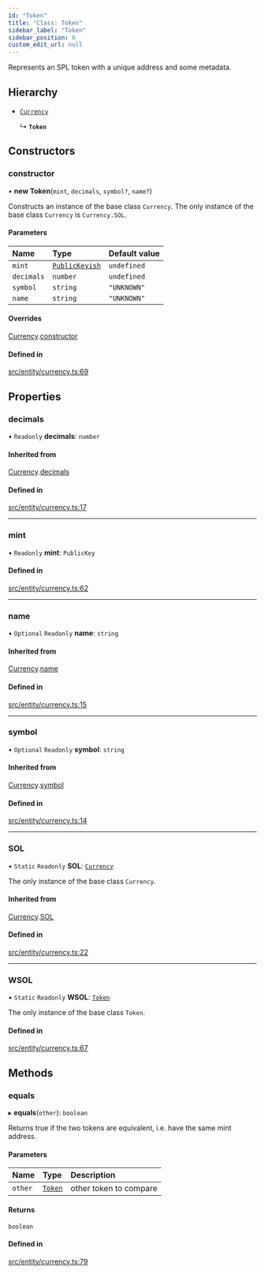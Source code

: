 ```yaml
---
id: "Token"
title: "Class: Token"
sidebar_label: "Token"
sidebar_position: 0
custom_edit_url: null
---
```


Represents an SPL token with a unique address and some metadata.

## Hierarchy

- [`Currency`](Currency.md)

  ↳ **`Token`**

## Constructors

### constructor

• **new Token**(`mint`, `decimals`, `symbol?`, `name?`)

Constructs an instance of the base class `Currency`. The only instance of the base class `Currency` is `Currency.SOL`.

#### Parameters

| Name | Type | Default value |
| :------ | :------ | :------ |
| `mint` | [`PublicKeyish`](../modules.md#publickeyish) | `undefined` |
| `decimals` | `number` | `undefined` |
| `symbol` | `string` | `"UNKNOWN"` |
| `name` | `string` | `"UNKNOWN"` |

#### Overrides

[Currency](Currency.md).[constructor](Currency.md#constructor)

#### Defined in

[src/entity/currency.ts:69](https://github.com/alpha-defi/raydium-sdk/blob/4217474/src/entity/currency.ts#L69)

## Properties

### decimals

• `Readonly` **decimals**: `number`

#### Inherited from

[Currency](Currency.md).[decimals](Currency.md#decimals)

#### Defined in

[src/entity/currency.ts:17](https://github.com/alpha-defi/raydium-sdk/blob/4217474/src/entity/currency.ts#L17)

___

### mint

• `Readonly` **mint**: `PublicKey`

#### Defined in

[src/entity/currency.ts:62](https://github.com/alpha-defi/raydium-sdk/blob/4217474/src/entity/currency.ts#L62)

___

### name

• `Optional` `Readonly` **name**: `string`

#### Inherited from

[Currency](Currency.md).[name](Currency.md#name)

#### Defined in

[src/entity/currency.ts:15](https://github.com/alpha-defi/raydium-sdk/blob/4217474/src/entity/currency.ts#L15)

___

### symbol

• `Optional` `Readonly` **symbol**: `string`

#### Inherited from

[Currency](Currency.md).[symbol](Currency.md#symbol)

#### Defined in

[src/entity/currency.ts:14](https://github.com/alpha-defi/raydium-sdk/blob/4217474/src/entity/currency.ts#L14)

___

### SOL

▪ `Static` `Readonly` **SOL**: [`Currency`](Currency.md)

The only instance of the base class `Currency`.

#### Inherited from

[Currency](Currency.md).[SOL](Currency.md#sol)

#### Defined in

[src/entity/currency.ts:22](https://github.com/alpha-defi/raydium-sdk/blob/4217474/src/entity/currency.ts#L22)

___

### WSOL

▪ `Static` `Readonly` **WSOL**: [`Token`](Token.md)

The only instance of the base class `Token`.

#### Defined in

[src/entity/currency.ts:67](https://github.com/alpha-defi/raydium-sdk/blob/4217474/src/entity/currency.ts#L67)

## Methods

### equals

▸ **equals**(`other`): `boolean`

Returns true if the two tokens are equivalent, i.e. have the same mint address.

#### Parameters

| Name | Type | Description |
| :------ | :------ | :------ |
| `other` | [`Token`](Token.md) | other token to compare |

#### Returns

`boolean`

#### Defined in

[src/entity/currency.ts:79](https://github.com/alpha-defi/raydium-sdk/blob/4217474/src/entity/currency.ts#L79)
